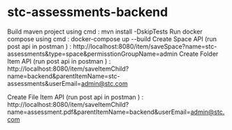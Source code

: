 # stc-assessments-backend
Build maven project using cmd : mvn install -DskipTests
Run docker compose  using cmd : docker-compose up --build
Create Space API (run post api in postman ) :  http://localhost:8080/item/saveSpace?name=stc-assessments&type=space&permisstionGroupName=admin
Create Folder Item API (run post api in postman ) :  http://localhost:8080/item/saveItemChild?name=backend&parentItemName=stc-assessments&userEmail=admin@stc.com

Create File Item API (run post api in postman ) :  http://localhost:8080/item/saveItemChild?name=assessment.pdf&parentItemName=backend&userEmail=admin@stc.com
